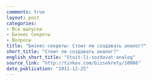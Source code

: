 ```yaml
---
comments: true
layout: post
categories:
- Все выпуски
- Бизнес Секреты
- Вопросы
title: "Бизнес-секреты: Стоит ли создавать аналог?"
short_title: "Стоит ли создавать аналог?"
english_short_title: "Stoit-li-sozdavat-analog"
source_link: "http://tinkov.com/bizsekrety/10006"
date_publication: "2011-12-25"
---
```


